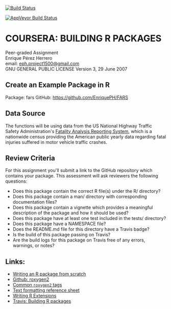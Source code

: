 [![Build Status](https://travis-ci.org/EnriquePH/FARS.svg?branch=master)](https://travis-ci.org/EnriquePH/FARS)

[![AppVeyor Build Status](https://ci.appveyor.com/api/projects/status/github/EnriquePH/FARS?branch=master&svg=true)](https://ci.appveyor.com/project/EnriquePH/FARS)


# COURSERA: BUILDING R PACKAGES
Peer-graded Assignment   
Enrique Pérez Herrero   
email: eph.project1500@gmail.com   
GNU GENERAL PUBLIC LICENSE Version 3, 29 June 2007   

## Create an Example Package in R 

Package: fars
GitHub:  https://github.com/EnriquePH/FARS

## Data Source

The functions will be using data from the US National Highway Traffic Safety 
Administration's [Fatality Analysis Reporting 
System](https://www.nhtsa.gov/research-data/fatality-analysis-reporting-system-fars),
which is a nationwide census providing the American public yearly data regarding
fatal injuries suffered in motor vehicle traffic crashes.

## Review Criteria

For this assignment you'll submit a link to the GitHub repository which contains
your package. This assessment will ask reviewers the following questions:

* Does this package contain the correct R file(s) under the R/ directory?
* Does this package contain a man/ directory with corresponding documentation
files?
* Does this package contain a vignette which provides a meaningful description of
the package and how it should be used?
* Does this package have at least one test included in the tests/ directory?
* Does this package have a NAMESPACE file?
* Does the README.md file for this directory have a Travis badge?
* Is the build of this package passing on Travis?
* Are the build logs for this package on Travis free of any errors, warnings, or
notes?

## Links:

* [Writing an R package from scratch](https://hilaryparker.com/2014/04/29/writing-an-r-package-from-scratch/)    
* [Github: roxygen2](https://github.com/klutometis/roxygen#roxygen2)   
* [Common `roxygen2` tags](https://bookdown.org/rdpeng/RProgDA/documentation.html#common-roxygen2-tags)
* [Text formatting reference sheet](https://cran.r-project.org/web/packages/roxygen2/vignettes/formatting.html)
* [Writing R Extensions](https://cran.r-project.org/doc/manuals/R-exts.html#Creating-R-packages)
* [Travis: Building R packages](https://docs.travis-ci.com/user/languages/r/)
